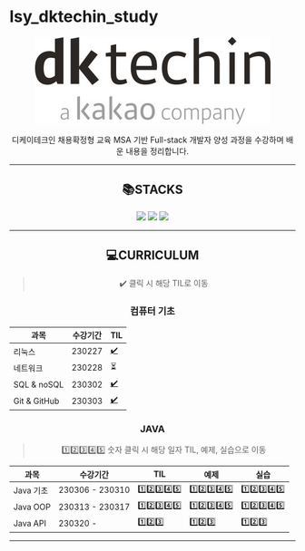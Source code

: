 # lsy_dktechin_study
<div align="center">

![dk 로고](./TIL/image/2023-03-21-12-28-07.png)

디케이테크인 채용확정형 교육 MSA 기반 Full-stack 개발자 양성 과정을 수강하며 배운 내용을 정리합니다.


---

## :books:STACKS
<img src="https://img.shields.io/badge/java-007396?style=for-the-badge&logo=java&logoColor=white"> <img src="https://img.shields.io/badge/linux-FCC624?style=for-the-badge&logo=linux&logoColor=white"> <img src="https://img.shields.io/badge/github-181717?style=for-the-badge&logo=github&logoColor=white"> <!-- <img src="https://img.shields.io/badge/mysql-4479A1?style=for-the-badge&logo=mysql&logoColor=white"> <img src="https://img.shields.io/badge/html5-E34F26?style=for-the-badge&logo=html5&logoColor=white">
<img src="https://img.shields.io/badge/css-1572B6?style=for-the-badge&logo=css3&logoColor=white">
<img src="https://img.shields.io/badge/javascript-F7DF1E?style=for-the-badge&logo=javascript&logoColor=black">
<img src="https://img.shields.io/badge/spring-6DB33F?style=for-the-badge&logo=spring&logoColor=white">
<img src="https://img.shields.io/badge/springboot-6DB33F?style=for-the-badge&logo=springboot&logoColor=white">
<img src="https://img.shields.io/badge/vue.js-4FC08D?style=for-the-badge&logo=vue.js&logoColor=white">
<img src="https://img.shields.io/badge/node.js-339933?style=for-the-badge&logo=Node.js&logoColor=white">
<img src="https://img.shields.io/badge/Docker-2496ED?style=for-the-badge&logo=Docker&logoColor=white">
<img src="https://img.shields.io/badge/Kubernetes-326CE5?style=for-the-badge&logo=Kubernetes&logoColor=white"> -->

---

## :computer:CURRICULUM
> :heavy_check_mark: 클릭 시 해당 TIL로 이동
  ### 컴퓨터 기초

| 과목           | 수강기간   | TIL |
| ------------ | ------ | --- |
| 리눅스          | 230227 | [:heavy_check_mark:](/TIL/01.%20컴퓨터%20기초/230227_Linux.md)     |
| 네트워크         | 230228 | :hourglass_flowing_sand:     |
| SQL & noSQL  | 230302 | [:heavy_check_mark:](/TIL/01.%20컴퓨터%20기초/230302_SQL&NoSQL.md)    |
| Git & GitHub | 230303 | [:heavy_check_mark:](/TIL/01.%20컴퓨터%20기초/230303_Git&GitHub.md)
### JAVA
> :one::two::three::four::five: 숫자 클릭 시 해당 일자 TIL, 예제, 실습으로 이동

| 과목       | 수강기간            | TIL | 예제 | 실습
| -------- | --------------- | --- | ---- | --- |
| Java 기초  | 230306 - 230310 | [:one:](/TIL/02.%20Java%20기초/230306_Java_day1.md)[:two:](/TIL/02.%20Java%20%EA%B8%B0%EC%B4%88/230307_Java_day2.md)[:three:](/TIL/02.%20Java%20%EA%B8%B0%EC%B4%88/230308_Java_day3.md)[:four:](/TIL/02.%20Java%20%EA%B8%B0%EC%B4%88/230309_Java_day4.md)[:five:](/TIL/02.%20Java%20%EA%B8%B0%EC%B4%88/230310_Java_day5.md)    | [:one:](/eclipse-workspace/javaedu/src/day1/)[:two:](/eclipse-workspace/javaedu/src/day2/)[:three:](/eclipse-workspace/javaedu/src/day3/)[:four:](/eclipse-workspace/javaedu/src/day4/)[:five:](/eclipse-workspace/javaedu/src/day5/) | [:one:](/eclipse-workspace/javaedu/src/day1/excercise/)[:two:](/eclipse-workspace/javaedu/src/day2/excercise/)[:three:](/eclipse-workspace/javaedu/src/day3/excercise/)[:four:](/eclipse-workspace/javaedu/src/day4/excercise/)[:five:](/eclipse-workspace/javaedu/src/day5/excercise/)
| Java OOP | 230313 - 230317 | [:one:](/TIL/03.%20Java%20OOP/230313_Java_day6.md)[:two:](/TIL/03.%20Java%20OOP/230314_Java_day7.md)[:three:](/TIL/03.%20Java%20OOP/230315_Java_day8.md)[:four:](/TIL/03.%20Java%20OOP/230316_Java_day9.md)[:five:](/TIL/03.%20Java%20OOP/230317_Java_day10.md)     | [:one:](/eclipse-workspace/javaedu/src/day6/)[:two:](/eclipse-workspace/javaedu/src/day7/)[:three:](/eclipse-workspace/javaedu/src/day8/)[:four:](/eclipse-workspace/javaedu/src/day9/)[:five:](/eclipse-workspace/javaedu/src/day10/) | [:one:](/eclipse-workspace/javaedu/src/day6/excercise/)[:two:](/eclipse-workspace/javaedu/src/day7/excercise/)[:three:](/eclipse-workspace/javaedu/src/day8/excercise/)[:four:](/eclipse-workspace/javaedu/src/day9/excercise/)[:five:](/eclipse-workspace/javaedu/src/day10/excercise/)
| Java API | 230320 -        | [:one:](/TIL/04.%20Java%20API/230320_Java_day11.md)[:two:](/TIL/04.%20Java%20API/230321_Java_day12.md)[:three:](/TIL/04.%20Java%20API/230322_Java_day13.md) | [:one:](/eclipse-workspace/javaedu/src/day11/)[:two:](/eclipse-workspace/javaedu/src/day12/)[:three:](/eclipse-workspace/javaedu/src/day13/) | [:one:](/eclipse-workspace/javaedu/src/day11/excercise/)[:two:](/eclipse-workspace/javaedu/src/day12/excercise/)[:three:](/eclipse-workspace/javaedu/src/day13/excercise/)
<!-- - DB와 SQL
- JDBC
- Web Client - HTML5, CSS3, JavaScript(AJAX)
- MVC 기반의 Servlet&JSP
---------------- 게시판 구현 실습
- Spring FW(DI, MVC, Rest, JdbcTemplate)
------------------------------ 1차 미니 프로젝트
- JPA
- Spring Boot (AOP, Security, Data JPA)
- Vue.js & Node.js
------------------------------ 2차 미니 프로젝트
Docker 를 활용한 컨테이너 기반 웹 애플리케이션 구현(MSA)
클라우드 기반 운영 환경 - 쿠버네티스, CICD
------------------------------ 최종 프로젝트 -->

---
</div>
